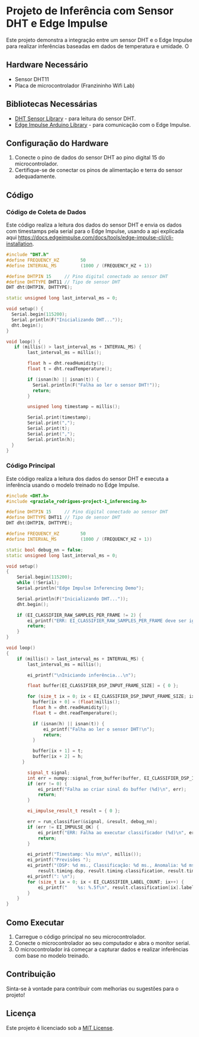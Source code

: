 # Projeto de Inferência com Sensor DHT e Edge Impulse

Este projeto demonstra a integração entre um sensor DHT e o Edge Impulse para realizar inferências baseadas em dados de temperatura e umidade. O

## Hardware Necessário

- Sensor DHT11
- Placa de microcontrolador (Franzininho Wifi Lab)

## Bibliotecas Necessárias

- [DHT Sensor Library](https://github.com/adafruit/DHT-sensor-library) - para leitura do sensor DHT.
- [Edge Impulse Arduino Library](https://docs.edgeimpulse.com/docs/run-inference/arduino-library) - para comunicação com o Edge Impulse.

## Configuração do Hardware

1. Conecte o pino de dados do sensor DHT ao pino digital 15 do microcontrolador.
2. Certifique-se de conectar os pinos de alimentação e terra do sensor adequadamente.

## Código

### Código de Coleta de Dados

Este código realiza a leitura dos dados do sensor DHT e envia os dados com timestamps pela serial para o Edge Impulse, usando a api explicada aqui https://docs.edgeimpulse.com/docs/tools/edge-impulse-cli/cli-installation.

```cpp
#include "DHT.h"
#define FREQUENCY_HZ        50
#define INTERVAL_MS         (1000 / (FREQUENCY_HZ + 1))

#define DHTPIN 15     // Pino digital conectado ao sensor DHT
#define DHTTYPE DHT11 // Tipo de sensor DHT
DHT dht(DHTPIN, DHTTYPE);

static unsigned long last_interval_ms = 0;

void setup() {
  Serial.begin(115200);
  Serial.println(F("Inicializando DHT..."));
  dht.begin();
}

void loop() {
   if (millis() > last_interval_ms + INTERVAL_MS) {
        last_interval_ms = millis();

        float h = dht.readHumidity();
        float t = dht.readTemperature();

        if (isnan(h) || isnan(t)) {
          Serial.println(F("Falha ao ler o sensor DHT!"));
          return;
        }

        unsigned long timestamp = millis();

        Serial.print(timestamp);
        Serial.print(",");
        Serial.print(t);
        Serial.print(",");
        Serial.println(h);
  }
}
```

### Código Principal

Este código realiza a leitura dos dados do sensor DHT e executa a inferência usando o modelo treinado no Edge Impulse.

```cpp
#include <DHT.h>
#include <graziele_rodrigues-project-1_inferencing.h>

#define DHTPIN 15     // Pino digital conectado ao sensor DHT
#define DHTTYPE DHT11 // Tipo de sensor DHT
DHT dht(DHTPIN, DHTTYPE);

#define FREQUENCY_HZ        50
#define INTERVAL_MS         (1000 / (FREQUENCY_HZ + 1))

static bool debug_nn = false;
static unsigned long last_interval_ms = 0;

void setup()
{
    Serial.begin(115200);
    while (!Serial);
    Serial.println("Edge Impulse Inferencing Demo");

    Serial.println(F("Inicializando DHT..."));
    dht.begin();

    if (EI_CLASSIFIER_RAW_SAMPLES_PER_FRAME != 2) {
        ei_printf("ERR: EI_CLASSIFIER_RAW_SAMPLES_PER_FRAME deve ser igual a 2 (temperatura e umidade)\n");
        return;
    }
}

void loop()
{
    if (millis() > last_interval_ms + INTERVAL_MS) {
        last_interval_ms = millis();

        ei_printf("\nIniciando inferência...\n");

        float buffer[EI_CLASSIFIER_DSP_INPUT_FRAME_SIZE] = { 0 };

        for (size_t ix = 0; ix < EI_CLASSIFIER_DSP_INPUT_FRAME_SIZE; ix += 3) {
          buffer[ix + 0] = (float)millis();
          float h = dht.readHumidity();
          float t = dht.readTemperature();

          if (isnan(h) || isnan(t)) {
              ei_printf("Falha ao ler o sensor DHT!\n");
              return;
          }

          buffer[ix + 1] = t;
          buffer[ix + 2] = h;
      }

        signal_t signal;
        int err = numpy::signal_from_buffer(buffer, EI_CLASSIFIER_DSP_INPUT_FRAME_SIZE, &signal);
        if (err != 0) {
            ei_printf("Falha ao criar sinal do buffer (%d)\n", err);
            return;
        }

        ei_impulse_result_t result = { 0 };

        err = run_classifier(&signal, &result, debug_nn);
        if (err != EI_IMPULSE_OK) {
            ei_printf("ERR: Falha ao executar classificador (%d)\n", err);
            return;
        }

        ei_printf("Timestamp: %lu ms\n", millis());
        ei_printf("Previsões ");
        ei_printf("(DSP: %d ms., Classificação: %d ms., Anomalia: %d ms.)",
            result.timing.dsp, result.timing.classification, result.timing.anomaly);
        ei_printf(": \n");
        for (size_t ix = 0; ix < EI_CLASSIFIER_LABEL_COUNT; ix++) {
            ei_printf("    %s: %.5f\n", result.classification[ix].label, result.classification[ix].value);
        }
    }
}
```

## Como Executar

1. Carregue o código principal no seu microcontrolador.
2. Conecte o microcontrolador ao seu computador e abra o monitor serial.
3. O microcontrolador irá começar a capturar dados e realizar inferências com base no modelo treinado.

## Contribuição

Sinta-se à vontade para contribuir com melhorias ou sugestões para o projeto!

## Licença

Este projeto é licenciado sob a [MIT License](LICENSE).
```
